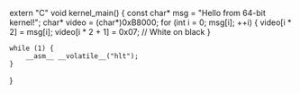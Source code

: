extern "C" void kernel_main() {
    const char* msg = "Hello from 64-bit kernel!";
    char* video = (char*)0xB8000;
    for (int i = 0; msg[i]; ++i) {
        video[i * 2] = msg[i];
        video[i * 2 + 1] = 0x07; // White on black
    }

    while (1) {
        __asm__ __volatile__("hlt");
    }
}
